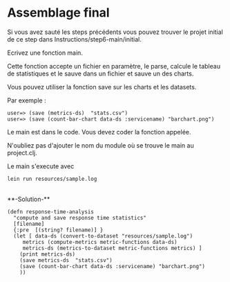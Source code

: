 Assemblage final
================

Si vous avez sauté les steps précédents vous pouvez trouver le projet initial de ce step dans Instructions/step6-main/initial.

Ecrivez une fonction main.

Cette fonction accepte un fichier en paramètre, le parse, calcule le tableau de statistiques et le sauve dans un fichier et sauve un des charts.

Vous pouvez utiliser la fonction save sur les charts et les datasets.

Par exemple :

<pre><code>user=> (save (metrics-ds)  "stats.csv")
user=> (save (count-bar-chart data-ds :servicename) "barchart.png")
</code></pre>

Le main est dans le code. Vous devez coder la fonction appelée.

N'oubliez pas d'ajouter le nom du module où se trouve le main au project.clj.

Le main s'execute avec 

<pre><code>lein run resources/sample.log 
</code></pre>

<br>
**-Solution-**
<pre><code>(defn response-time-analysis
  "compute and save response time statistics"
  [filename]
  {:pre  [(string? filename)] } 
  (let [ data-ds (convert-to-dataset "resources/sample.log")
	 metrics (compute-metrics metric-functions data-ds) 
	 metrics-ds (metrics-to-dataset metric-functions metrics) ]
    (print metrics-ds)
    (save metrics-ds  "stats.csv")
    (save (count-bar-chart data-ds :servicename) "barchart.png")
    ))
</code></pre>
